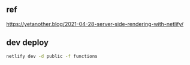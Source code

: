 
## ref
https://yetanother.blog/2021-04-28-server-side-rendering-with-netlify/

## dev deploy

```bash
netlify dev -d public -f functions
```
